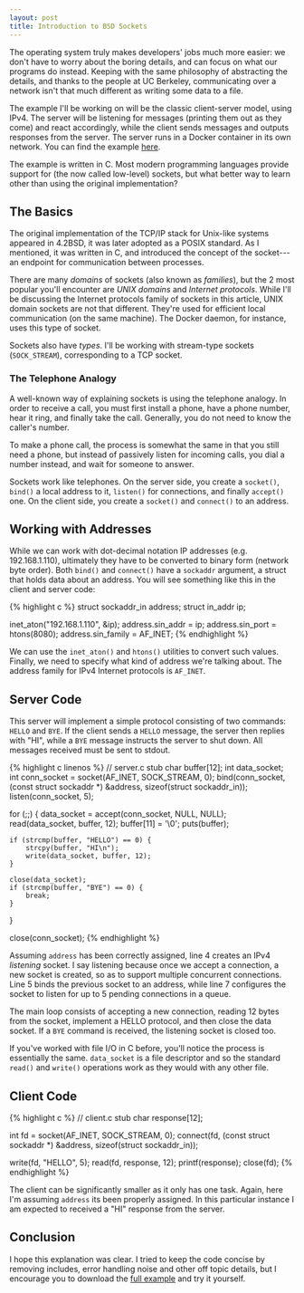 ```yaml
---
layout: post
title: Introduction to BSD Sockets
---
```


The operating system truly makes developers' jobs much more easier: we don't
have to worry about the boring details, and can focus on what our programs do
instead. Keeping with the same philosophy of abstracting the details, and thanks
to the people at UC Berkeley, communicating over a network isn't that much
different as writing some data to a file.

The example I'll be working on will be the classic client-server model, using
IPv4. The server will be listening for messages (printing them out as they come)
and react accordingly, while the client sends messages and outputs responses
from the server. The server runs in a Docker container in its own network. You
can find the example [here][1].

The example is written in C. Most modern programming languages provide support
for (the now called low-level) sockets, but what better way to learn other than
using the original implementation?

## The Basics

The original implementation of the TCP/IP stack for Unix-like systems appeared
in 4.2BSD, it was later adopted as a POSIX standard. As I mentioned, it was
written in C, and introduced the concept of the socket---an endpoint for
communication between processes.

There are many *domains* of sockets (also known as *families*), but the 2 most
popular you'll encounter are *UNIX domains* and *Internet protocols*. While I'll
be discussing the Internet protocols family of sockets in this article, UNIX
domain sockets are not that different. They're used for efficient local
communication (on the same machine). The Docker daemon, for instance, uses this
type of socket.

Sockets also have *types*. I'll be working with stream-type sockets
(`SOCK_STREAM`), corresponding to a TCP socket.

### The Telephone Analogy

A well-known way of explaining sockets is using the telephone analogy. In order
to receive a call, you must first install a phone, have a phone number, hear it
ring, and finally take the call. Generally, you do not need to know the caller's
number.

To make a phone call, the process is somewhat the same in that you still need a
phone, but instead of passively listen for incoming calls, you dial a number
instead, and wait for someone to answer.

Sockets work like telephones. On the server side, you create a `socket()`,
`bind()` a local address to it, `listen()` for connections, and finally
`accept()` one. On the client side, you create a `socket()` and `connect()` to
an address.

## Working with Addresses

While we can work with dot-decimal notation IP addresses (e.g. 192.168.1.110),
ultimately they have to be converted to binary form (network byte order). Both
`bind()` and `connect()` have a `sockaddr` argument, a struct that holds data
about an address. You will see something like this in the client and server
code:

{% highlight c %}
struct sockaddr_in address;
struct in_addr ip;

inet_aton("192.168.1.110", &ip);
address.sin_addr = ip;
address.sin_port = htons(8080);
address.sin_family = AF_INET;
{% endhighlight %}

We can use the `inet_aton()` and `htons()` utilities to convert such
values. Finally, we need to specify what kind of address we're talking
about. The address family for IPv4 Internet protocols is `AF_INET`.

## Server Code

This server will implement a simple protocol consisting of two commands: `HELLO`
and `BYE`. If the client sends a `HELLO` message, the server then replies with
"HI", while a `BYE` message instructs the server to shut down. All messages
received must be sent to stdout.

{% highlight c linenos %}
// server.c stub
char buffer[12];
int data_socket;
int conn_socket = socket(AF_INET, SOCK_STREAM, 0);
bind(conn_socket, (const struct sockaddr *) &address,
     sizeof(struct sockaddr_in));
listen(conn_socket, 5);

for (;;) {
	data_socket = accept(conn_socket, NULL, NULL);
	read(data_socket, buffer, 12);
	buffer[11] = '\0';
	puts(buffer);

	if (strcmp(buffer, "HELLO") == 0) {
		strcpy(buffer, "HI\n");
		write(data_socket, buffer, 12);
	}

	close(data_socket);
	if (strcmp(buffer, "BYE") == 0) {
		break;
	}
}

close(conn_socket);
{% endhighlight %}

Assuming `address` has been correctly assigned, line 4 creates an IPv4
*listening* socket. I say listening because once we accept a connection, a new
socket is created, so as to support multiple concurrent connections. Line 5
binds the previous socket to an address, while line 7 configures the socket to
listen for up to 5 pending connections in a queue.

The main loop consists of accepting a new connection, reading 12 bytes from the
socket, implement a HELLO protocol, and then close the data socket. If a `BYE`
command is received, the listening socket is closed too.

If you've worked with file I/O in C before, you'll notice the process is
essentially the same. `data_socket` is a file descriptor and so the standard
`read()` and `write()` operations work as they would with any other file.

## Client Code

{% highlight c %}
// client.c stub
char response[12];

int fd = socket(AF_INET, SOCK_STREAM, 0);
connect(fd, (const struct sockaddr *) &address,
        sizeof(struct sockaddr_in));

write(fd, "HELLO", 5);
read(fd, response, 12);
printf(response);
close(fd);
{% endhighlight %}

The client can be significantly smaller as it only has one task. Again, here I'm
assuming `address` its been properly assigned. In this particular instance I am
expected to received a "HI" response from the server.

## Conclusion

I hope this explanation was clear. I tried to keep the code concise by removing
includes, error handling noise and other off topic details, but I encourage you
to download the [full example][1] and try it yourself.

[1]: https://github.com/daniel-aguilar/daniel-aguilar.github.io/tree/blog/samples/bsd_sockets
